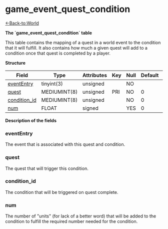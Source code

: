# game\_event\_quest\_condition

[<-Back-to:World](database-world.md)

**The \`game\_event\_quest\_condition\` table**

This table contains the mapping of a quest in a world event to the condition that it will fulfill. It also contains how much a given quest will add to a condition once that quest is completed by a player.

**Structure**

| Field             | Type         | Attributes | Key | Null | Default | Extra | Comment |
|-------------------|--------------|------------|-----|------|---------|-------|---------|
| [eventEntry][1]   | tinyint(3)   | unsigned   |     | NO   |         |       |         |
| [quest][2]        | MEDIUMINT(8) | unsigned   | PRI | NO   | 0       |       |         |
| [condition_id][3] | MEDIUMINT(8) | unsigned   |     | NO   | 0       |       |         |
| [num][4]          | FLOAT        | signed     |     | YES  | 0       |       |         |

[1]: #evententry
[2]: #quest
[3]: #condition_id
[4]: #num

**Description of the fields**

### eventEntry

The event that is associated with this quest and condition.

### quest

The quest that will trigger this condition.

### condition\_id

The condition that will be triggered on quest complete.

### num

The number of "units" (for lack of a better word) that will be added to the condition to fulfill the required number needed for the condition.
